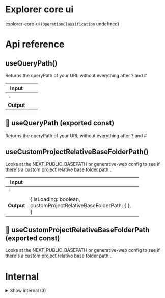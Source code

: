 # Explorer core ui

explorer-core-ui (`OperationClassification` undefined)



# Api reference

## useQueryPath()

Returns the queryPath of your URL without everything after ? and #


| Input      |    |    |
| ---------- | -- | -- |
| - | | |
| **Output** |    |    |



## 📄 useQueryPath (exported const)

Returns the queryPath of your URL without everything after ? and #


## useCustomProjectRelativeBaseFolderPath()

Looks at the NEXT_PUBLIC_BASEPATH or generative-web config to see if there's a custom project relative base folder path...


| Input      |    |    |
| ---------- | -- | -- |
| - | | |
| **Output** | { isLoading: boolean, <br />customProjectRelativeBaseFolderPath: {  }, <br /> }   |    |



## 📄 useCustomProjectRelativeBaseFolderPath (exported const)

Looks at the NEXT_PUBLIC_BASEPATH or generative-web config to see if there's a custom project relative base folder path...

# Internal

<details><summary>Show internal (3)</summary>
    
  # useEditor()

Useful hook to make a site dynamic for people that can have isEdit access


| Input      |    |    |
| ---------- | -- | -- |
| - | | |
| **Output** | { isLoading: boolean, <br />refetch: {  }, <br /> }   |    |



## 📄 { StoreProvider, useStore } (exported const)

## 📄 useEditor (exported const)

Useful hook to make a site dynamic for people that can have isEdit access
  </details>

